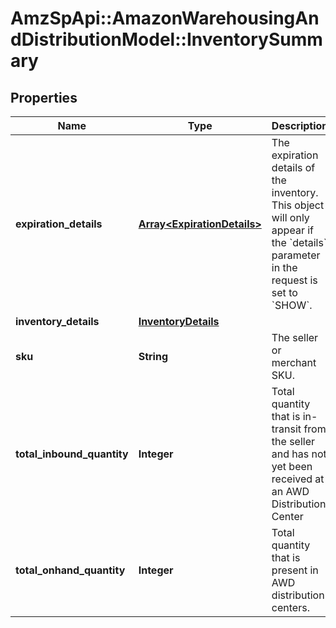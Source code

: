 # AmzSpApi::AmazonWarehousingAndDistributionModel::InventorySummary

## Properties
Name | Type | Description | Notes
------------ | ------------- | ------------- | -------------
**expiration_details** | [**Array&lt;ExpirationDetails&gt;**](ExpirationDetails.md) | The expiration details of the inventory. This object will only appear if the &#x60;details&#x60; parameter in the request is set to &#x60;SHOW&#x60;. | [optional] 
**inventory_details** | [**InventoryDetails**](InventoryDetails.md) |  | [optional] 
**sku** | **String** | The seller or merchant SKU. | 
**total_inbound_quantity** | **Integer** | Total quantity that is in-transit from the seller and has not yet been received at an AWD Distribution Center | [optional] 
**total_onhand_quantity** | **Integer** | Total quantity that is present in AWD distribution centers. | [optional] 

